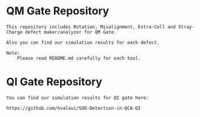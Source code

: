 # QM Gate Repository

	This repository includes Rotation, Misalignment, Extra-Cell and Stray-Charge defect maker/analyzer for QM Gate.

	Also you can find our simulation results for each defect.
	
	Note: 
		Please read README.md carefully for each tool.
# QI Gate Repository

	You can find our simulation results for QI gate here:

	https://github.com/hvalavi/SDD-Detection-in-QCA-QI
